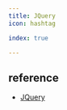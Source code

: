 ```yaml
---
title: JQuery
icon: hashtag

index: true

---
```


<!-- more -->

## reference

- [JQuery](https://github.com/jquery/jquery)